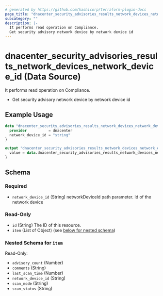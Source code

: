 ```yaml
---
# generated by https://github.com/hashicorp/terraform-plugin-docs
page_title: "dnacenter_security_advisories_results_network_devices_network_device_id Data Source - terraform-provider-dnacenter"
subcategory: ""
description: |-
  It performs read operation on Compliance.
  Get security advisory network device by network device id
---
```


# dnacenter_security_advisories_results_network_devices_network_device_id (Data Source)

It performs read operation on Compliance.

- Get security advisory network device by network device id

## Example Usage

```terraform
data "dnacenter_security_advisories_results_network_devices_network_device_id" "example" {
  provider          = dnacenter
  network_device_id = "string"
}

output "dnacenter_security_advisories_results_network_devices_network_device_id_example" {
  value = data.dnacenter_security_advisories_results_network_devices_network_device_id.example.item
}
```

<!-- schema generated by tfplugindocs -->
## Schema

### Required

- `network_device_id` (String) networkDeviceId path parameter. Id of the network device

### Read-Only

- `id` (String) The ID of this resource.
- `item` (List of Object) (see [below for nested schema](#nestedatt--item))

<a id="nestedatt--item"></a>
### Nested Schema for `item`

Read-Only:

- `advisory_count` (Number)
- `comments` (String)
- `last_scan_time` (Number)
- `network_device_id` (String)
- `scan_mode` (String)
- `scan_status` (String)
